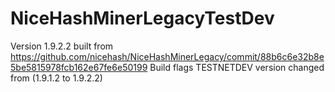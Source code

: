# NiceHashMinerLegacyTestDev

Version 1.9.2.2 built from https://github.com/nicehash/NiceHashMinerLegacy/commit/88b6c6e32b8e5be5815978fcb162e67fe6e50199
Build flags TESTNETDEV version changed from (1.9.1.2 to 1.9.2.2)